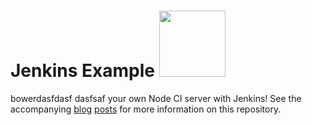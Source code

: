 # Jenkins Example <img src="https://raw.github.com/strongloop-community/jenkins-example/master/fake-status-icon.png" width="106px"/>

bowerdasfdasf dasfsaf your own Node CI server with Jenkins!  See the accompanying [blog](http://strongloop.com/strongblog/roll-your-own-node-js-ci-server-with-jenkins-part-1/) [posts](http://strongloop.com/strongblog/roll-your-own-node-js-ci-server-with-jenkins-part-2/) for more information on this repository.
